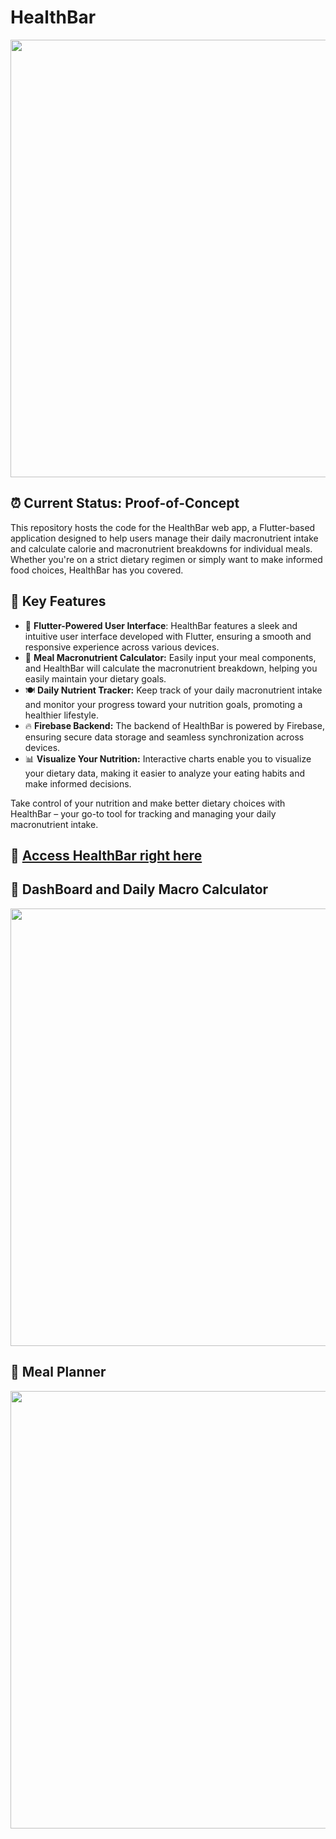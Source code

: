 # HealthBar

<center><img src="https://raw.githubusercontent.com/RPegoud/HealthBar/master/images/Banner.png" width=700></center>

## ⏰ Current Status: Proof-of-Concept

This repository hosts the code for the HealthBar web app, a Flutter-based application designed to help users manage their daily macronutrient intake and calculate calorie and macronutrient breakdowns for individual meals. Whether you're on a strict dietary regimen or simply want to make informed food choices, HealthBar has you covered.

## 🌟 Key Features

* 📱 **Flutter-Powered User Interface**: HealthBar features a sleek and intuitive user interface developed with Flutter, ensuring a smooth and responsive experience across various devices.
* 🥗 **Meal Macronutrient Calculator:** Easily input your meal components, and HealthBar will calculate the macronutrient breakdown, helping you easily maintain your dietary goals.
* 🍽️ **Daily Nutrient Tracker:** Keep track of your daily macronutrient intake and monitor your progress toward your nutrition goals, promoting a healthier lifestyle.
* 🔥 **Firebase Backend:** The backend of HealthBar is powered by Firebase, ensuring secure data storage and seamless synchronization across devices.
* 📊 **Visualize Your Nutrition:** Interactive charts enable you to visualize your dietary data, making it easier to analyze your eating habits and make informed decisions.

Take control of your nutrition and make better dietary choices with HealthBar – your go-to tool for tracking and managing your daily macronutrient intake.

## 🔗 [Access HealthBar right here](https://nutrition-web-app.web.app/#/)

## 🚀 DashBoard and Daily Macro Calculator

<center><img src="https://raw.githubusercontent.com/RPegoud/HealthBar/master/images/Dashboard.jpg" width=700></center>

## 🥗 Meal Planner

<center><img src="https://raw.githubusercontent.com/RPegoud/HealthBar/master/images/MealPlanner.jpg" width=700></center>
